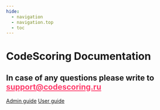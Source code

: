 ```yaml
---
hide:
  - navigation
  - navigation.top
  - toc
---
```


<div class="hero">
  <div class="blobs" aria-hidden="true">
    <div class="blob"></div>
    <div class="blob"></div>
  </div>

  <div class="hero-content">
    <h1>CodeScoring Documentation</h1>
    <h2>
      In case of any questions please write to 
      <a href="mailto:support@codescoring.ru" style="color: #ff3d6c; text-decoration-color: #ff3d6c;">
        support@codescoring.ru
      </a>
    </h2>
    <div class="hero-buttons">
      <a href="/on-premise/server-requirements/" class="btn btn-primary">Admin guide</a>
      <a href="/osa/" class="btn btn-secondary">User guide</a>
    </div>
  </div>
</div>

<style>
.md-content__inner,
.md-main__inner,
.main-content {
  background: transparent !important;
  box-shadow: none !important;
}

a[aria-label="Print"],
button[aria-label="Print"],
a[aria-label="Export as PDF"],
button[aria-label="Download PDF"],
.md-content__button,
.md-content__button--pdf,
.md-page__pdf {
  display: none !important;
}
</style>